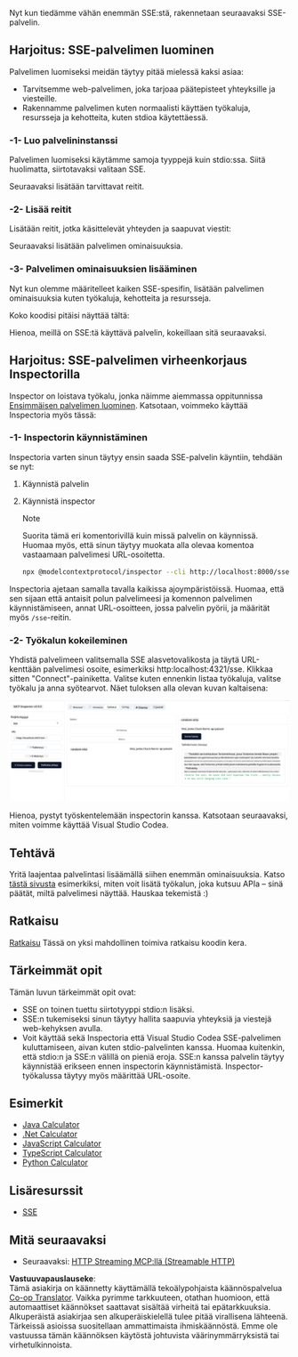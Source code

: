 <!--
CO_OP_TRANSLATOR_METADATA:
{
  "original_hash": "64645691bf0985f1760b948123edf269",
  "translation_date": "2025-06-13T10:52:48+00:00",
  "source_file": "03-GettingStarted/05-sse-server/README.md",
  "language_code": "fi"
}
-->
Nyt kun tiedämme vähän enemmän SSE:stä, rakennetaan seuraavaksi SSE-palvelin.

## Harjoitus: SSE-palvelimen luominen

Palvelimen luomiseksi meidän täytyy pitää mielessä kaksi asiaa:

- Tarvitsemme web-palvelimen, joka tarjoaa päätepisteet yhteyksille ja viesteille.
- Rakennamme palvelimen kuten normaalisti käyttäen työkaluja, resursseja ja kehotteita, kuten stdioa käytettäessä.

### -1- Luo palvelininstanssi

Palvelimen luomiseksi käytämme samoja tyyppejä kuin stdio:ssa. Siitä huolimatta, siirtotavaksi valitaan SSE. 

Seuraavaksi lisätään tarvittavat reitit.

### -2- Lisää reitit

Lisätään reitit, jotka käsittelevät yhteyden ja saapuvat viestit:

Seuraavaksi lisätään palvelimen ominaisuuksia.

### -3- Palvelimen ominaisuuksien lisääminen

Nyt kun olemme määritelleet kaiken SSE-spesifin, lisätään palvelimen ominaisuuksia kuten työkaluja, kehotteita ja resursseja.

Koko koodisi pitäisi näyttää tältä:

Hienoa, meillä on SSE:tä käyttävä palvelin, kokeillaan sitä seuraavaksi.

## Harjoitus: SSE-palvelimen virheenkorjaus Inspectorilla

Inspector on loistava työkalu, jonka näimme aiemmassa oppitunnissa [Ensimmäisen palvelimen luominen](/03-GettingStarted/01-first-server/README.md). Katsotaan, voimmeko käyttää Inspectoria myös tässä:

### -1- Inspectorin käynnistäminen

Inspectoria varten sinun täytyy ensin saada SSE-palvelin käyntiin, tehdään se nyt:

1. Käynnistä palvelin

1. Käynnistä inspector

    > [!NOTE]
    > Suorita tämä eri komentorivillä kuin missä palvelin on käynnissä. Huomaa myös, että sinun täytyy muokata alla olevaa komentoa vastaamaan palvelimesi URL-osoitetta.

    ```sh
    npx @modelcontextprotocol/inspector --cli http://localhost:8000/sse --method tools/list
    ```

Inspectoria ajetaan samalla tavalla kaikissa ajoympäristöissä. Huomaa, että sen sijaan että antaisit polun palvelimeesi ja komennon palvelimen käynnistämiseen, annat URL-osoitteen, jossa palvelin pyörii, ja määrität myös `/sse`-reitin.

### -2- Työkalun kokeileminen

Yhdistä palvelimeen valitsemalla SSE alasvetovalikosta ja täytä URL-kenttään palvelimesi osoite, esimerkiksi http:localhost:4321/sse. Klikkaa sitten "Connect"-painiketta. Valitse kuten ennenkin listaa työkaluja, valitse työkalu ja anna syötearvot. Näet tuloksen alla olevan kuvan kaltaisena:

![SSE-palvelin käynnissä inspectorissa](../../../../translated_images/sse-inspector.d86628cc597b8fae807a31d3d6837842f5f9ee1bcc6101013fa0c709c96029ad.fi.png)

Hienoa, pystyt työskentelemään inspectorin kanssa. Katsotaan seuraavaksi, miten voimme käyttää Visual Studio Codea.

## Tehtävä

Yritä laajentaa palvelintasi lisäämällä siihen enemmän ominaisuuksia. Katso [tästä sivusta](https://api.chucknorris.io/) esimerkiksi, miten voit lisätä työkalun, joka kutsuu APIa – sinä päätät, miltä palvelimesi näyttää. Hauskaa tekemistä :)

## Ratkaisu

[Ratkaisu](./solution/README.md) Tässä on yksi mahdollinen toimiva ratkaisu koodin kera.

## Tärkeimmät opit

Tämän luvun tärkeimmät opit ovat:

- SSE on toinen tuettu siirtotyyppi stdio:n lisäksi.
- SSE:n tukemiseksi sinun täytyy hallita saapuvia yhteyksiä ja viestejä web-kehyksen avulla.
- Voit käyttää sekä Inspectoria että Visual Studio Codea SSE-palvelimen kuluttamiseen, aivan kuten stdio-palvelinten kanssa. Huomaa kuitenkin, että stdio:n ja SSE:n välillä on pieniä eroja. SSE:n kanssa palvelin täytyy käynnistää erikseen ennen inspectorin käynnistämistä. Inspector-työkalussa täytyy myös määrittää URL-osoite.

## Esimerkit

- [Java Calculator](../samples/java/calculator/README.md)
- [.Net Calculator](../../../../03-GettingStarted/samples/csharp)
- [JavaScript Calculator](../samples/javascript/README.md)
- [TypeScript Calculator](../samples/typescript/README.md)
- [Python Calculator](../../../../03-GettingStarted/samples/python)

## Lisäresurssit

- [SSE](https://developer.mozilla.org/en-US/docs/Web/API/Server-sent_events)

## Mitä seuraavaksi

- Seuraavaksi: [HTTP Streaming MCP:llä (Streamable HTTP)](/03-GettingStarted/06-http-streaming/README.md)

**Vastuuvapauslauseke**:  
Tämä asiakirja on käännetty käyttämällä tekoälypohjaista käännöspalvelua [Co-op Translator](https://github.com/Azure/co-op-translator). Vaikka pyrimme tarkkuuteen, otathan huomioon, että automaattiset käännökset saattavat sisältää virheitä tai epätarkkuuksia. Alkuperäistä asiakirjaa sen alkuperäiskielellä tulee pitää virallisena lähteenä. Tärkeissä asioissa suositellaan ammattimaista ihmiskäännöstä. Emme ole vastuussa tämän käännöksen käytöstä johtuvista väärinymmärryksistä tai virhetulkinnoista.